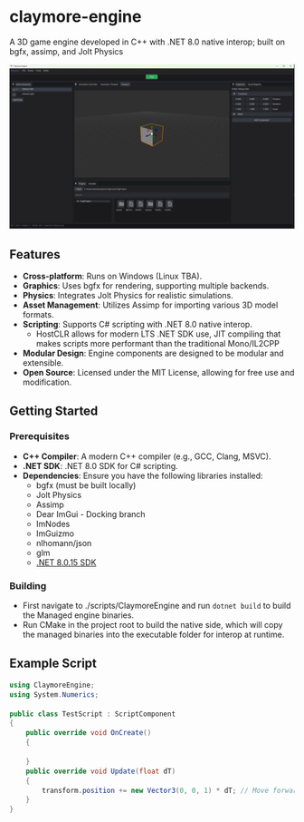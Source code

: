 # claymore-engine
A 3D game engine developed in C++ with .NET 8.0 native interop; built on bgfx, assimp, and Jolt Physics

![Screenshot](assets/screenshots/engine_01.png)

## Features
- **Cross-platform**: Runs on Windows (Linux TBA).
- **Graphics**: Uses bgfx for rendering, supporting multiple backends.
- **Physics**: Integrates Jolt Physics for realistic simulations.
- **Asset Management**: Utilizes Assimp for importing various 3D model formats.
- **Scripting**: Supports C# scripting with .NET 8.0 native interop.
  - HostCLR allows for modern LTS .NET SDK use, JIT compiling that makes scripts more performant than the traditional Mono/IL2CPP
- **Modular Design**: Engine components are designed to be modular and extensible.
- **Open Source**: Licensed under the MIT License, allowing for free use and modification.

## Getting Started
### Prerequisites
- **C++ Compiler**: A modern C++ compiler (e.g., GCC, Clang, MSVC).
- **.NET SDK**: .NET 8.0 SDK for C# scripting.
- **Dependencies**: Ensure you have the following libraries installed:
  - bgfx (must be built locally)   
  - Jolt Physics
  - Assimp
  - Dear ImGui - Docking branch
  - ImNodes
  - ImGuizmo
  - nlhomann/json
  - glm
  - [.NET 8.0.15 SDK](https://dotnet.microsoft.com/en-us/download/dotnet/8.0)
    
### Building 
- First navigate to ./scripts/ClaymoreEngine and run ```dotnet build``` to build the Managed engine binaries.
- Run CMake in the project root to build the native side, which will copy the managed binaries into the executable folder for interop at runtime.

## Example Script
```csharp
using ClaymoreEngine;
using System.Numerics;

public class TestScript : ScriptComponent
{
    public override void OnCreate()
    {
        
    }
    public override void Update(float dT)
    {
        transform.position += new Vector3(0, 0, 1) * dT; // Move forward
    }
}
```
